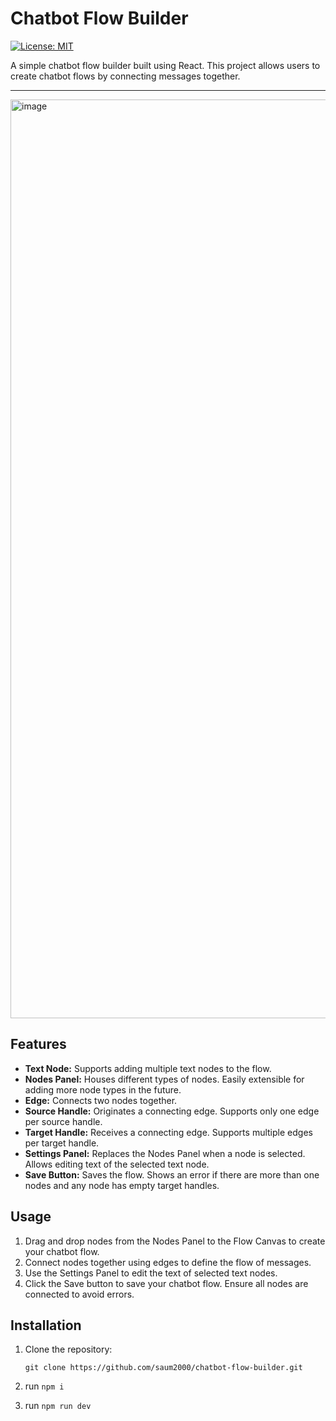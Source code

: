 # Chatbot Flow Builder

[![License: MIT](https://img.shields.io/badge/License-MIT-yellow.svg)](https://opensource.org/licenses/MIT)

A simple chatbot flow builder built using React. This project allows users to create chatbot flows by connecting messages together.

---

<img width="1470" alt="image" src="https://github.com/saum2000/chatbot-flow-reactflow/assets/65463471/e0cf786f-06f6-4dfd-b186-2ba974c15215">


## Features

- **Text Node:** Supports adding multiple text nodes to the flow.
- **Nodes Panel:** Houses different types of nodes. Easily extensible for adding more node types in the future.
- **Edge:** Connects two nodes together.
- **Source Handle:** Originates a connecting edge. Supports only one edge per source handle.
- **Target Handle:** Receives a connecting edge. Supports multiple edges per target handle.
- **Settings Panel:** Replaces the Nodes Panel when a node is selected. Allows editing text of the selected text node.
- **Save Button:** Saves the flow. Shows an error if there are more than one nodes and any node has empty target handles.

## Usage

1. Drag and drop nodes from the Nodes Panel to the Flow Canvas to create your chatbot flow.
2. Connect nodes together using edges to define the flow of messages.
3. Use the Settings Panel to edit the text of selected text nodes.
4. Click the Save button to save your chatbot flow. Ensure all nodes are connected to avoid errors.

## Installation

1. Clone the repository:

   ```git clone https://github.com/saum2000/chatbot-flow-builder.git```
2. run `npm i`
3. run `npm run dev`


